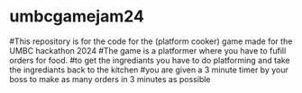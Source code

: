 # umbcgamejam24
#This repository is for the code for the (platform cooker) game made for the UMBC hackathon 2024
#The game is a platformer where you have to fufill orders for food.
#to get the ingrediants you have to do platforming and take the ingrediants back to the kitchen
#you are given a 3 minute timer by your boss to make as many orders in 3 minutes as possible
